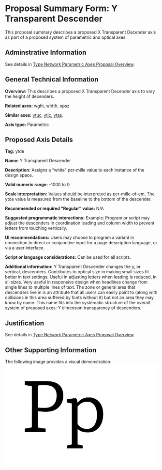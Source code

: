 # Proposal Summary Form: Y Transparent Descender

This proposal summary describes a proposed X Transparent Decender axis as part of
a proposed system of parametric and optical axes.

## Adminstrative Information

See details in [Type Network Parametric Axes Proposal Overview](Overview.md).

## General Technical Information

**Overview:** This describes a proposed X Transparent Decender axis to vary the height of decenders.

**Related axes:** wght, width, opsz

**Similar axes:** [ytuc](ProposalSummary_.md), [ytlc](ProposalSummary_ytlc.md), [ytas](ProposalSummary_ytas.md).

**Axis type:** Parametric

## Proposed Axis Details

**Tag:** ytde

**Name:** Y Transparent Descender

**Description:** Assigns a “white” per-mille value to each instance of the design space.

**Valid numeric range:**  -1000 to 0

**Scale interpretation:** Values should be interpreted as per-mille-of-em. The ytde value is measured from the baseline to the bottom of the descender.

**Recommended or required “Regular” value:** N/A

**Suggested programmatic interactions:** Example: Program or script may adjust the descenders
in coordination leading and column width to prevent letters from touching vertically.

**UI recommendations:** Users may choose to program a variant in connection to direct or
conjunctive input for a page description language, or via a user interface.

**Script or language considerations:** Can be used for all scripts.

**Additional information:** Y Transparent Descender changes the y, or vertical, descenders.
Contributes to optical size in making small sizes fit better in text settings. Useful in
adjusting letters when leading is reduced, in all sizes. Very useful in responsive design
when headlines change from single lines to multiple lines of text. The zone or general area
that descenders live in is an attribute that all users can easily point to (along with
collisions in this area suffered by fonts without it) but not an area they may know by name.
This name fits into the systematic structure of the overall system of proposed axes: Y
dimension transparency of descenders.

## Justification

See details in [Type Network Parametric Axes Proposal Overview](Overview.md).

## Other Supporting Information

The following image provides a visual demonstration:
![Demonstration](demos/animation-ytde.gif)
